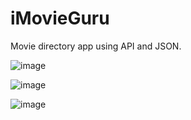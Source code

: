 # iMovieGuru
Movie directory app using API and JSON.


![image](https://user-images.githubusercontent.com/56138234/80074939-a216c580-84e5-11ea-89d1-e2444c732595.png)

![image](https://user-images.githubusercontent.com/56138234/80075019-c07cc100-84e5-11ea-8597-8aa00fee7897.png)

![image](https://user-images.githubusercontent.com/56138234/80074798-70056380-84e5-11ea-9291-235a112b2d4f.png)
